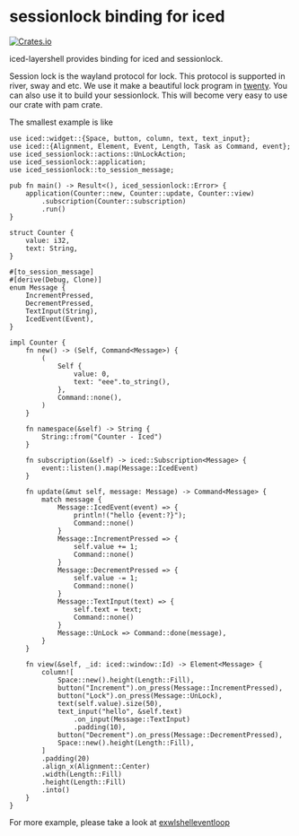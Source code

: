 # sessionlock binding for iced

[![Crates.io](https://img.shields.io/crates/v/iced-sessionlock.svg)](https://crates.io/crates/iced-sessionlock)

iced-layershell provides binding for iced and sessionlock.

Session lock is the wayland protocol for lock. This protocol is supported in river, sway and etc. We use it make a beautiful lock program in [twenty](https://github.com/waycrate/twenty). You can also use it to build your sessionlock. This will become very easy to use our crate with pam crate.

The smallest example is like

```rust, no_run
use iced::widget::{Space, button, column, text, text_input};
use iced::{Alignment, Element, Event, Length, Task as Command, event};
use iced_sessionlock::actions::UnLockAction;
use iced_sessionlock::application;
use iced_sessionlock::to_session_message;

pub fn main() -> Result<(), iced_sessionlock::Error> {
    application(Counter::new, Counter::update, Counter::view)
        .subscription(Counter::subscription)
        .run()
}

struct Counter {
    value: i32,
    text: String,
}

#[to_session_message]
#[derive(Debug, Clone)]
enum Message {
    IncrementPressed,
    DecrementPressed,
    TextInput(String),
    IcedEvent(Event),
}

impl Counter {
    fn new() -> (Self, Command<Message>) {
        (
            Self {
                value: 0,
                text: "eee".to_string(),
            },
            Command::none(),
        )
    }

    fn namespace(&self) -> String {
        String::from("Counter - Iced")
    }

    fn subscription(&self) -> iced::Subscription<Message> {
        event::listen().map(Message::IcedEvent)
    }

    fn update(&mut self, message: Message) -> Command<Message> {
        match message {
            Message::IcedEvent(event) => {
                println!("hello {event:?}");
                Command::none()
            }
            Message::IncrementPressed => {
                self.value += 1;
                Command::none()
            }
            Message::DecrementPressed => {
                self.value -= 1;
                Command::none()
            }
            Message::TextInput(text) => {
                self.text = text;
                Command::none()
            }
            Message::UnLock => Command::done(message),
        }
    }

    fn view(&self, _id: iced::window::Id) -> Element<Message> {
        column![
            Space::new().height(Length::Fill),
            button("Increment").on_press(Message::IncrementPressed),
            button("Lock").on_press(Message::UnLock),
            text(self.value).size(50),
            text_input("hello", &self.text)
                .on_input(Message::TextInput)
                .padding(10),
            button("Decrement").on_press(Message::DecrementPressed),
            Space::new().height(Length::Fill),
        ]
        .padding(20)
        .align_x(Alignment::Center)
        .width(Length::Fill)
        .height(Length::Fill)
        .into()
    }
}

```

For more example, please take a look at [exwlshelleventloop](https://github.com/waycrate/exwlshelleventloop)

